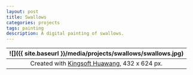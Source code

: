 ```yaml
---
layout: post
title: Swallows
categories: projects
tags: painting
description: A digital painting of swallows.
---
```


![]({{ site.baseurl }}/media/projects/swallows/swallows.jpg) |
:----------: |
Created with [Kingsoft Huawang](http://cp.iciba.com/huawang.html), 432 x 624 px. |
